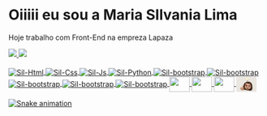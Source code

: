 # Oiiiii eu sou a Maria SIlvania Lima
Hoje trabalho com Front-End na empreza Lapaza
<div>
  <a href="https://beacons.ai/mariasilvania">
  <img height="180em" src="https://github-readme-stats.vercel.app/api?username=mariasilvania&show_icons=true&theme=dracula&include_all_commits=true&count_private=true"/>
  <img height="180em" src="https://github-readme-stats.vercel.app/api/top-langs/?username=mariasilvania&layout=compact&langs_count=16&theme=dracula"/>
</div>
 <div style="display: inline_block"><br>
 <img align="center" alt="Sil-Html" height="30"width="40" src="https://cdn.jsdelivr.net/gh/devicons/devicon/icons/html5/html5-original.svg"/>
 <img align="center" alt="Sil-Css" height="30"width="40" src="https://cdn.jsdelivr.net/gh/devicons/devicon/icons/css3/css3-original.svg">
 <img align="center" alt="Sil-Js" height="30"width="40" src="https://cdn.jsdelivr.net/gh/devicons/devicon/icons/javascript/javascript-original.svg" />
 <img align="center" alt="Sil-Python" height="30"width="40" src="https://cdn.jsdelivr.net/gh/devicons/devicon/icons/python/python-original.svg" />
 <img align="center" alt="Sil-bootstrap" height="30"width="40" src="https://cdn.jsdelivr.net/gh/devicons/devicon/icons/docker/docker-original.svg"/>
 <img align="center" alt="Sil-bootstrap" height="30"width="40" src="https://cdn.jsdelivr.net/gh/devicons/devicon/icons/github/github-original.svg" /> 
 <img align="center" alt="Sil-bootstrap" height="30"width="40" src="https://cdn.jsdelivr.net/gh/devicons/devicon/icons/git/git-plain-wordmark.svg"/>
 <img align="center" alt="Sil-bootstrap" height="30"width="40" src="https://cdn.jsdelivr.net/gh/devicons/devicon/icons/vscode/vscode-original.svg"/>  
 <img align="center" alt="Sil-bootstrap" height="30"width="40" src="https://cdn.jsdelivr.net/gh/devicons/devicon/icons/bootstrap/bootstrap-original.svg"/>
 <img align="center" alt="" height="30"width="40" src="https://cdn.jsdelivr.net/gh/devicons/devicon/icons/bitbucket/bitbucket-original-wordmark.svg"/>
 <img align="center" alt="" height="30"width="40" src="https://cdn.jsdelivr.net/gh/devicons/devicon/icons/circleci/circleci-plain-wordmark.svg"/>
 <img align="center" alt="" height="30"width="40"  src="https://cdn.jsdelivr.net/gh/devicons/devicon/icons/heroku/heroku-original-wordmark.svg"/> 
 <img align="center" alt="" height="30"width="40" src="https://github.com/silpinksa/personal_site/blob/main/emoji.jpeg">  
</div>
  
  ![Snake animation](https://github.com/silvanialima/silvanialima/blob/out/github-contribution-grid-snake.svg) 

       

  

    
